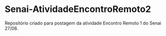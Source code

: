 # Senai-AtividadeEncontroRemoto2
Repositório criado para postagem da atividade Encontro Remoto 1 do Senai 27/08.
